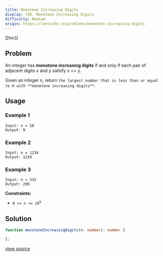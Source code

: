 ```yaml
---
title: Monotone Increasing Digits
display: 738. Monotone Increasing Digits
difficulty: Medium
origin: https://leetcode.cn/problems/monotone-increasing-digits
---
```


[[toc]]

## Problem

An integer has **monotone increasing digits** if and only if each pair of adjacent digits x and y satisfy x &lt;= y.

Given an integer n, return `the largest number that is less than or equal to `n` with **monotone increasing digits**`.

## Usage

### Example 1

```
Input: n = 10
Output: 9
```

### Example 2

```
Input: n = 1234
Output: 1234
```

### Example 3

```
Input: n = 332
Output: 299
```


**Constraints:**

- <code>0 &lt;= n &lt;= 10<sup>9</sup></code>


## Solution

```ts
function monotoneIncreasingDigits(n: number): number {

};
```

[view source](https://leetcode.cn/problems/monotone-increasing-digits)
